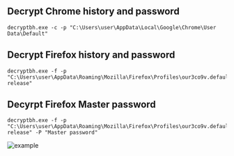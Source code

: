 ## Decrypt Chrome history and password

```
decryptbh.exe -c -p "C:\Users\user\AppData\Local\Google\Chrome\User Data\Default"
```



## Decrypt Firefox history and password

```
decryptbh.exe -f -p "C:\Users\user\AppData\Roaming\Mozilla\Firefox\Profiles\our3co9v.default-release"
```



## Decyrpt Firefox Master password

```
decryptbh.exe -f -p "C:\Users\user\AppData\Roaming\Mozilla\Firefox\Profiles\our3co9v.default-release" -P "Master password"
```

![example](https://user-images.githubusercontent.com/88264212/158163497-3a5832d5-962b-479e-8cad-8882978100a2.png)

